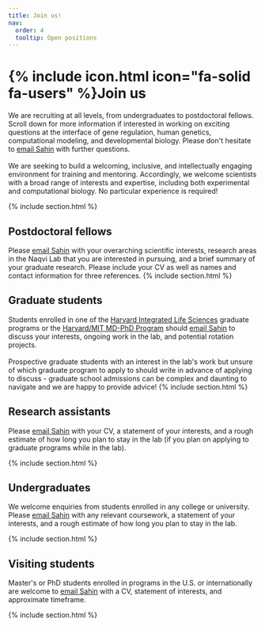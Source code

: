 ```yaml
---
title: Join us!
nav:
  order: 4
  tooltip: Open positions
---
```


# {% include icon.html icon="fa-solid fa-users" %}Join us

We are recruiting at all levels, from undergraduates to postdoctoral fellows. Scroll down for more information if interested in working on exciting questions at the interface of gene regulation, human genetics, computational modeling, and developmental biology. Please don't hesitate to <a href="mailto:sahin.naqvi@childrens.harvard.edu">email Sahin</a>  with further questions.
<br> 
<br>
We are seeking to build a welcoming, inclusive, and intellectually engaging environment for training and mentoring. Accordingly, we welcome scientists with a broad range of interests and expertise, including both experimental and computational biology. No particular experience is required! 

{% include section.html %}

## Postdoctoral fellows
Please <a href="mailto:sahin.naqvi@childrens.harvard.edu">email Sahin</a> with your overarching scientific interests, research areas in the Naqvi Lab that you are interested in pursuing, and a brief summary of your graduate research. Please include your CV as well as names and contact information for three references. 
{% include section.html %}

## Graduate students
Students enrolled in one of the <a href="https://gsas.harvard.edu/office/harvard-integrated-life-sciences">Harvard Integrated Life Sciences</a> graduate programs or the <a href="https://www.hms.harvard.edu/md_phd/">Harvard/MIT MD-PhD Program</a> should <a href="mailto:sahin.naqvi@childrens.harvard.edu">email Sahin</a> to discuss your interests, ongoing work in the lab, and potential rotation projects. 
<br> 
<br>
Prospective graduate students with an interest in the lab's work but unsure of which graduate program to apply to should write in advance of applying to discuss - graduate school admissions can be complex and daunting to navigate and we are happy to provide advice!
{% include section.html %}

## Research assistants

Please <a href="mailto:sahin.naqvi@childrens.harvard.edu">email Sahin</a> with your CV, a statement of your interests, and a rough estimate of how long you plan to stay in the lab (if you plan on applying to graduate programs while in the lab).

{% include section.html %}

## Undergraduates

We welcome enquiries from students enrolled in any college or university. Please <a href="mailto:sahin.naqvi@childrens.harvard.edu">email Sahin</a> with any relevant coursework, a statement of your interests, and a rough estimate of how long you plan to stay in the lab.

{% include section.html %}

## Visiting students

Master's or PhD students enrolled in programs in the U.S. or internationally are welcome to <a href="mailto:sahin.naqvi@childrens.harvard.edu">email Sahin</a> with a CV, statement of interests, and approximate timeframe. 

{% include section.html %}

